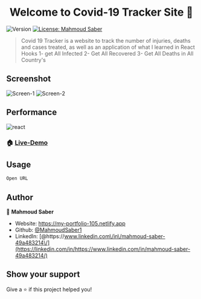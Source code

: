 <h1 align="center">Welcome to Covid-19 Tracker Site 👋</h1>
<p>
  <img alt="Version" src="https://img.shields.io/badge/version-1.0.1-blue.svg?cacheSeconds=2592000" />
  <a href="#" target="_blank">
    <img alt="License: Mahmoud Saber" src="https://img.shields.io/badge/License-Mahmoud Saber-yellow.svg" />
  </a>
</p>

> Covid 19 Tracker is a website to track the number of injuries, deaths and cases treated, as well as an application of what I learned in React Hooks
> 1- get All Infected 2- Get All Recovered 3- Get All Deaths in All Country's

## Screenshot
![Screen-1](https://user-images.githubusercontent.com/67934444/168818692-9656b24c-a89a-4fb8-a542-f2a12246d077.png)
![Screen-2](https://user-images.githubusercontent.com/67934444/168818700-77e64775-83d2-4d32-a9ff-f07fbb0ce651.png)

## Performance

![react](https://user-images.githubusercontent.com/67934444/168819726-208add18-e762-4ff1-9389-66d09c1efc0e.png)

### 🏠 [Live-Demo](https://covid-tracker-105.netlify.app/)

## Usage

```sh
Open URL
```

## Author

👤 **Mahmoud Saber**

- Website: https://my-portfolio-105.netlify.app
- Github: [@MahmoudSaber1](https://github.com/MahmoudSaber1)
- LinkedIn: [@https:\/\/www.linkedin.com\/in\/mahmoud-saber-49a483214\/](https://linkedin.com/in/https://www.linkedin.com/in/mahmoud-saber-49a483214/)

## Show your support

Give a ⭐️ if this project helped you!
